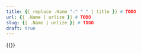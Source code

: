 ```yaml
---
title: {{ replace .Name "-" " " | title }} # TODO
url: {{ .Name | urlize }} # TODO
slug: {{ .Name | urlize }} # TODO
draft: true
---
```

{{<linktraslations>}}
